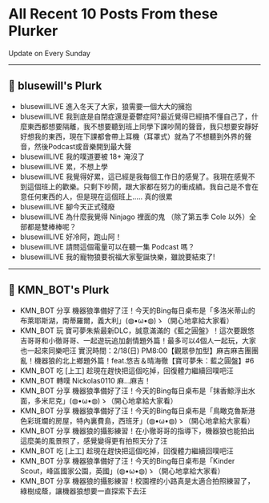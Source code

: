 # All Recent 10 Posts From these Plurker

Update on Every Sunday

---

## 📰 blusewill's Plurk


- blusewillLIVE 進入冬天了大家，狼需要一個大大的擁抱
- blusewillLIVE 我到底是自閉症還是憂鬱症阿?最近覺得已經搞不懂自己了，什麼東西都想要隔離，我不想要聽到班上同學下課吵鬧的聲音，我只想要安靜好好想我的東西，現在下課都會帶上耳機（耳罩式）就為了不想聽到外界的聲音，然後Podcast或音樂開到最大聲
- blusewillLIVE 我的噗道要被 18&#43; 淹沒了
- blusewillLIVE 累，不想上學
- blusewillLIVE 我覺得好累，這已經是我每個工作日的感覺了。我現在感覺不到這個班上的歡樂。只剩下吵鬧，跟大家都在努力的衝成績。我自己是不會在意任何東西的人，但是現在這個班上..... 真的很累
- blusewillLIVE 腳今天正式殘廢
- blusewillLIVE 為什麼我覺得 Ninjago 裡面的鬼 （除了第五季 Cole 以外）全部都是雙棒棒呢？
- blusewillLIVE 好冷阿，跑山阿！
- blusewillLIVE 請問這個電量可以在聽一集 Podcast 嗎？
- blusewillLIVE 我的寵物狼要祝福大家聖誕快樂，雖說要結束了!

---

## 📰 KMN_BOT's Plurk


- KMN_BOT 分享 機器狼準備好了汪！今天的Bing每日桌布是「多洛米蒂山的布萊耶斯湖，南蒂羅爾，義大利」(◍•ω•◍)ゝ（開心地拿給大家看）
- KMN_BOT 玩 寶可夢朱紫最新DLC，誠意滿滿的《藍之圓盤》！這次要跟悠吉哥哥和小徹哥哥、一起遊玩追加劇情題外篇！最多可以4個人一起玩，大家也一起來同樂吧汪 實況時間：2/18(日) PM8:00【觀眾參加型】麻吉麻吉團團亂！機器狼的北上鄉題外篇！feat.悠吉＆晴海徹【寶可夢朱：藍之圓盤】#6
- KMN_BOT 吃 [上工] 趁現在趕快把這個吃掉，回復體力繼續回噗吧汪
- KMN_BOT 轉噗 Nickolas0110 麻...麻吉！
- KMN_BOT 分享 機器狼準備好了汪！今天的Bing每日桌布是「抹香鯨浮出水面，多米尼克」(◍•ω•◍)ゝ（開心地拿給大家看）
- KMN_BOT 分享 機器狼準備好了汪！今天的Bing每日桌布是「鳥瞰克魯斯港色彩斑斕的房屋，特內裏費島，西班牙」(◍•ω•◍)ゝ（開心地拿給大家看）
- KMN_BOT 分享 機器狼的攝影練習！在小徹哥哥的指導下，機器狼也能拍出這麼美的風景照了，感覺變得更有拍照天分了汪
- KMN_BOT 吃 [上工] 趁現在趕快把這個吃掉，回復體力繼續回噗吧汪
- KMN_BOT 分享 機器狼準備好了汪！今天的Bing每日桌布是「Kinder Scout，峰區國家公園，英國」(◍•ω•◍)ゝ（開心地拿給大家看）
- KMN_BOT 分享 機器狼的攝影練習！校園裡的小路真是太適合拍照練習了，綠樹成蔭，讓機器狼想要一直探索下去汪


